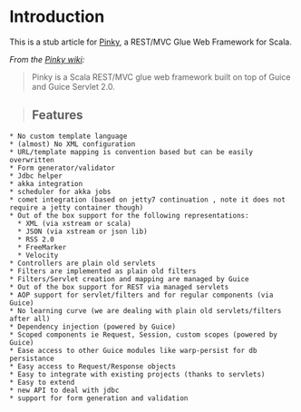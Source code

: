 # Introduction #

This is a stub article for [Pinky](https://github.com/pk11/pinky/wiki), a REST/MVC Glue Web Framework for Scala.

_From the [Pinky wiki](https://github.com/pk11/pinky/wiki):_

> Pinky is a Scala REST/MVC glue web framework built on top of Guice and Guice Servlet 2.0.

> ## Features ##
    * No custom template language
    * (almost) No XML configuration
    * URL/template mapping is convention based but can be easily overwritten
    * Form generator/validator
    * Jdbc helper
    * akka integration
    * scheduler for akka jobs
    * comet integration (based on jetty7 continuation , note it does not require a jetty container though)
    * Out of the box support for the following representations:
      * XML (via xstream or scala)
      * JSON (via xstream or json lib)
      * RSS 2.0
      * FreeMarker
      * Velocity
    * Controllers are plain old servlets
    * Filters are implemented as plain old filters
    * Filters/Servlet creation and mapping are managed by Guice
    * Out of the box support for REST via managed servlets
    * AOP support for servlet/filters and for regular components (via Guice)
    * No learning curve (we are dealing with plain old servlets/filters after all)
    * Dependency injection (powered by Guice)
    * Scoped components ie Request, Session, custom scopes (powered by Guice)
    * Ease access to other Guice modules like warp-persist for db persistance
    * Easy access to Request/Response objects
    * Easy to integrate with existing projects (thanks to servlets)
    * Easy to extend
    * new API to deal with jdbc
    * support for form generation and validation